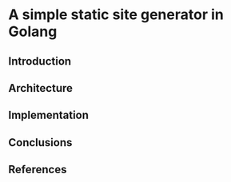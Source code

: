 # A simple static site generator in Golang

## Introduction

## Architecture

## Implementation

## Conclusions

## References